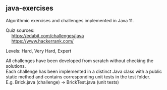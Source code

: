 ## java-exercises
Algorithmic exercises and challenges implemented in Java 11.

Quiz sources:  
&emsp;	https://edabit.com/challenges/java <br>
&emsp;	https://www.hackerrank.com/

Levels: Hard, Very Hard, Expert

All challenges have been developed from scratch without checking the solutions. <br>
Each challenge has been implemented in a distinct Java class with a public static method 
and contains corresponding unit tests in the test folder. <br>
E.g. Brick.java (challenge) -> BrickTest.java (unit tests)
 
